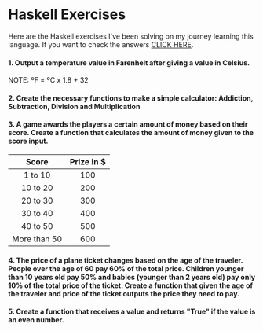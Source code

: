 # Haskell Exercises
Here are the Haskell exercises I've been solving on my journey learning this language. If you want to check the answers [CLICK HERE](https://github.com/NullaSec/Haskel-Exercises/blob/main/HSexercises.hs).

#### 1. Output a temperature value in Farenheit after giving a value in Celsius.
NOTE: ºF = ºC x 1.8 + 32

#### 2. Create the necessary functions to make a simple calculator: Addiction, Subtraction, Division and Multiplication

#### 3. A game awards the players a certain amount of money based on their score. Create a function that calculates the amount of money given to the score input.

|     Score    |  Prize in $ |
|:------------:|:-----------:|
|    1 to 10   |     100     |
|   10 to 20   |     200     |
|   20 to 30   |     300     |
|   30 to 40   |     400     |
|   40 to 50   |     500     |
| More than 50 |     600     |

#### 4. The price of a plane ticket changes based on the age of the traveler. People over the age of 60 pay 60% of the total price. Children younger than 10 years old pay 50% and babies (younger than 2 years old) pay only 10% of the total price of the ticket. Create a function that given the age of the traveler and price of the ticket outputs the price they need to pay.

#### 5. Create a function that receives a value and returns "True" if the value is an even number.

